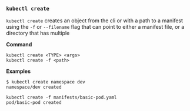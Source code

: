 ### `kubectl create`
`kubectl create` creates an object from the cli or with a path to a manifest using the `-f` or  `--filename` flag that can point to either a manifest file, or a directory that has multiple

**Command**
```
kubectl create <TYPE> <args>
kubectl create -f <path>
```

**Examples**
```
$ kubectl create namespace dev
namespace/dev created

kubectl create -f manifests/basic-pod.yaml 
pod/basic-pod created
```
